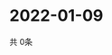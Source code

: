 # 2022-01-09
  共 0条

  <!-- BEGIN -->
  <!-- 最后更新时间Sun Jan 09 2022 12:07:38 GMT+0000 (Coordinated Universal Time) -->
  
  <!-- END -->
  
  